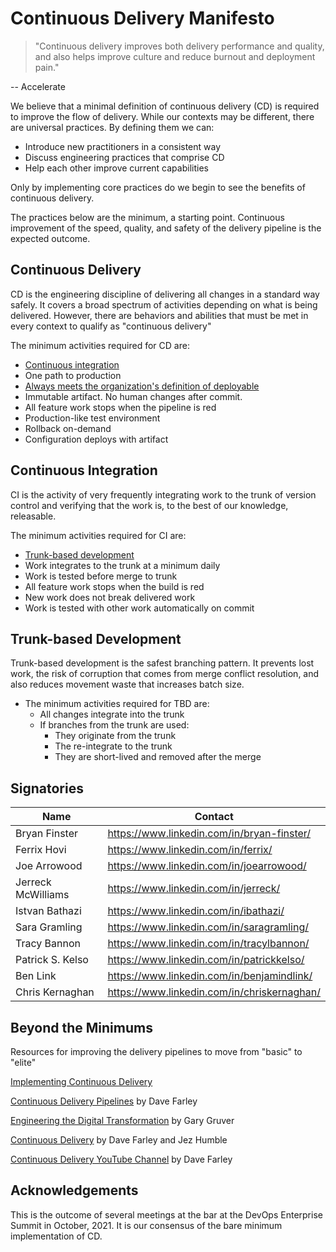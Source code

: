 # Continuous Delivery Manifesto

> "Continuous delivery improves both delivery performance and quality, and also helps improve culture and reduce burnout and deployment pain."
     	
-- Accelerate

We believe that a minimal definition of continuous delivery (CD)  is required to improve the flow of delivery. While our
contexts may be different, there are universal practices. By defining them we can:

- Introduce new practitioners in a consistent way
- Discuss engineering practices that comprise CD
- Help each other improve current capabilities 

Only by implementing core practices do we begin to see the benefits of continuous delivery.

The practices below are the minimum, a starting point. Continuous improvement of the speed, quality, and safety of the delivery pipeline is the expected outcome.

## Continuous Delivery

CD is the engineering discipline of delivering all changes in a standard way safely. It covers a broad spectrum of activities depending on what is being delivered. However, there are behaviors and abilities that must be met in every context to qualify as "continuous delivery"

The minimum activities required for CD are:

- [Continuous integration](#continuous-integration)
- One path to production
- [Always meets the organization's definition of deployable](https://www.youtube.com/watch?v=bHKHdp4H-8w) 
- Immutable artifact. No human changes after commit.
- All feature work stops when the pipeline is red 
- Production-like test environment
- Rollback on-demand
- Configuration deploys with artifact

## Continuous Integration

CI is the activity of very frequently integrating work to the trunk of version control and verifying that the work is, to the best of our knowledge, releasable.

The minimum activities required for CI are:

- [Trunk-based development](#trunk-based-development)
- Work integrates to the trunk at a minimum daily
- Work is tested before merge to trunk
- All feature work stops when the build is red 
- New work does not break delivered work
- Work is tested with other work automatically on commit

## Trunk-based Development

Trunk-based development is the safest branching pattern. It prevents lost work, the risk of corruption that comes from merge conflict resolution, and also reduces movement waste that increases batch size.

- The minimum activities required for TBD are:
  - All changes integrate into the trunk
  - If branches from the trunk are used:
    - They originate from the trunk
    - The re-integrate to the trunk
    - They are short-lived and removed after the merge

## Signatories

| Name          | Contact                                    |
|---------------|--------------------------------------------|
| Bryan Finster | https://www.linkedin.com/in/bryan-finster/ |
| Ferrix Hovi | https://www.linkedin.com/in/ferrix/ |
| Joe Arrowood  | https://www.linkedin.com/in/joearrowood/   |
| Jerreck McWilliams | https://www.linkedin.com/in/jerreck/ |
| Istvan Bathazi| https://www.linkedin.com/in/ibathazi/      |
| Sara Gramling | https://www.linkedin.com/in/saragramling/ |
| Tracy Bannon| https://www.linkedin.com/in/tracylbannon/     |
| Patrick S. Kelso | https://www.linkedin.com/in/patrickkelso/ |
| Ben Link | https://www.linkedin.com/in/benjamindlink/ |
| Chris Kernaghan | https://www.linkedin.com/in/chriskernaghan/ |

## Beyond the Minimums

Resources for improving the delivery pipelines to move from "basic" to "elite"

[Implementing Continuous Delivery](https://cloud.google.com/architecture/devops/devops-tech-continuous-delivery#implementing_continuous_delivery)

[Continuous Delivery Pipelines](https://leanpub.com/cd-pipelines) by Dave Farley

[Engineering the Digital Transformation](https://garygruver.com/engineering-digital-transformation.php) by Gary Gruver

[Continuous Delivery](https://continuousdelivery.com/) by Dave Farley and Jez Humble

[Continuous Delivery YouTube Channel](https://www.youtube.com/c/ContinuousDelivery) by Dave Farley

## Acknowledgements

This is the outcome of several meetings at the bar at the DevOps Enterprise Summit in October, 2021. It is our consensus
of the bare minimum implementation of CD.
